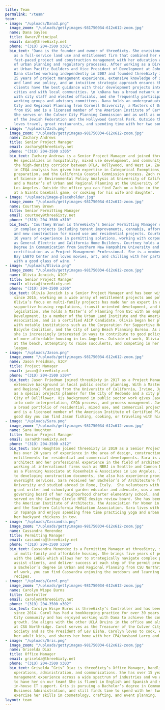 ```yaml
---
title: Team
permalink: "/team"
team:
- image: "/uploads/Dana3.png"
  image_zoom: "/uploads/gettyimages-981750034-612x612-zoom.jpg"
  name: Dana Sayles
  title: Owner/Principal
  email: dana@three6ixty.net
  phone: "(310) 204-3500 x301"
  bio_text: "Dana is the founder and owner of three6ixty. She envisioned the company
    as a full-service land use and entitlement firm that combined her experience with
    fast-paced project and construction management with her education and knowledge
    of urban planning and regulatory processes. After working as a Director of Development
    at Urban Pacific Builders and Vice President of Development at John Laing Homes,
    Dana started working independently in 2007 and founded three6ixty in 2012.  Dana’s
    25 years of project management experience, extensive knowledge of zoning code
    and land use policy, and an intuitive strategic approach ensures that three6ixty
    clients have the best guidance with their development projects internally, with
    cities and with local communities. \n \nDana has a broad network of relationships
    with city staff and elected officials, and she frequently participates with policy
    working groups and advisory committees. Dana holds an undergraduate degree in
    City and Regional Planning from Cornell University, a Masters of Urban Planning
    from USC and is a licensed member of the American Institute of Certified Planners.
    She serves on the Culver City Planning Commission and as well as on the boards
    of the Jewish Federation and the Hollywood Central Park. Outside the office, Dana
    loves travel, great restaurants, and spending time with her two sons."
- image: "/uploads/Zach.png"
  image_zoom: "/uploads/gettyimages-981750034-612x612-zoom.jpg"
  name: Zachary Andrews
  title: Senior Project Manager
  email: zachary@three6ixty.net
  phone: "(310) 204-3500 x305"
  bio_text: Zachary Andrews is a Senior Project Manager and joined three6ixty in 2015.
    He specializes in hospitality, mixed use development, and community outreach in
    the high-density corridor between DTLA, Hollywood, and West LA. Zach’s background
    in CEQA analysis has given him expertise in Categorical Exemptions, MND and EIR
    preparation, and the California Coastal Commission process. Zach received a Bachelor’s
    of Science in Environmental Policy Analysis at University of California, Davis
    and a Master’s of Urban and Regional Planning at the University of California,
    Los Angeles. Outside the office you can find Zach on a hike in the mountains,
    at a Giants baseball game, or cooking for his wife and daughter.
- image: "/uploads/image-placeholder.jpg"
  image_zoom: "/uploads/gettyimages-981750034-612x612-zoom.jpg"
  name: Courtney Brown
  title: Senior Permitting Manager
  email: courtney@three6ixty.net
  phone: "(310) 204-3500 x310"
  bio_text: 'Courtney Brown is three6ixty’s Senior Permitting Manager specializing
    in complex projects including tenant improvements, cannabis, affordable housing,
    and new construction for mixed use and residential projects. Courtney brings over
    10 years of experience in permitting solutions, working with corporations such
    as General Electric and California Home Builders. Courtney holds a Bachelor’s
    Degree in Communication from Southern New Hampshire University and has a forthcoming
    certification as a Project Management Professional. She is a member of the South
    Bay LGBTQ Center and loves movies, art, and chilling with her partner and son
    with a good glass of wine. '
- image: "/uploads/Olivia.png"
  image_zoom: "/uploads/gettyimages-981750034-612x612-zoom.jpg"
  name: Olivia Joncich, AICP
  title: Senior Project Manager
  email: olivia@three6ixty.net
  phone: "(310) 204-3500 x306"
  bio_text: Olivia Joncich is a Senior Project Manager and has been with three6ixty
    since 2016, working on a wide array of entitlement projects and policy research.
    Olivia’s focus on multi-family projects has made her an expert in affordable and
    supportive housing regulations, transit oriented development, and CEQA streamlining
    legislation. She holds a Master’s of Planning from USC with an emphasis in Economic
    Development, is a member of the Urban Land Institute and the American Planning
    Association, and is a certified AICP Candidate. Olivia began her planning career
    with notable institutions such as the Corporation for Supportive Housing, LA County
    Bicycle Coalition, and the City of Long Beach Planning Bureau. As a native Angeleno,
    she is increasingly interested in ways to contribute to good policy and the production
    of more affordable housing in Los Angeles. Outside of work, Olivia enjoys being
    at the beach, attempting to raise succulents, and competing in her local bowling
    league.
- image: "/uploads/Jason.png"
  image_zoom: "/uploads/gettyimages-981750034-612x612-zoom.jpg"
  name: Jason Freidman, AICP
  title: Project Manager
  email: jason@three6ixty.net
  phone: "(310) 204-3500 x304"
  bio_text: Jason Friedman joined three6ixty in 2017 as a Project Manager with an
    extensive background in local public sector planning. With a Master’s of Urban
    and Regional Planning from the University of California, Irvine, Jason served
    as a special projects planner for the City of Redondo and a city planner at the
    City of Bellflower. His background in public sector work gives Jason keen insight
    into code interpretation, CEQA process, and process management. Jason works on
    a broad portfolio of residential, mixed use, and commercial projects for three6ixty
    and is a licensed member of the American Institute of Certified Planners. On a
    good day you can find Jason fishing, cooking, or traveling with his wife and daughter.
- image: "/uploads/Sara.png"
  image_zoom: "/uploads/gettyimages-981750034-612x612-zoom.jpg"
  name: Sara Houghton
  title: Senior Project Manager
  email: sara@three6ixty.net
  phone: "(310) 204-3500 x312"
  bio_text: Sara Houghton joined three6ixty in 2019 as a Senior Project Manager and
    has over 20 years of experience in the area of design, construction and land-use
    entitlements for residential and commercial developments. Sara is a registered
    architect and her professional experience in the field of architecture included
    working at international firms such as NBBJ in Seattle and Cannon Design, and
    as a Planning Associate at Rosenheim & Associates in Los Angeles. In addition
    to developing construction documents, she also has experience providing construction
    oversight services. Sara received her Bachelor’s of Architecture from Cornell
    University and studied abroad in Rome, Italy.  She volunteers with LAUSD as a
    grant writer and schoolyard garden educator and advocate, was a member of the
    governing board of her neighborhood charter elementary school, and previously
    served on the Carthay Circle HPOZ design review board. She has been a member of
    the American Institute of Architects, the Association for Women in Architecture,
    and the Southern California Mediation Association. Sara lives with her family
    in Topanga and enjoys spending free time practicing yoga and urban farming with
    her backyard chickens in tow.
- image: "/uploads/Cassandra.png"
  image_zoom: "/uploads/gettyimages-981750034-612x612-zoom.jpg"
  name: Cassandra Menendez
  title: Permitting Manager
  email: cassandra@three6ixty.net
  phone: "(310) 204-3500 x309"
  bio_text: Cassandra Menendez is a Permitting Manager at three6ixty, specializing
    in multi-family and affordable housing. She brings five years of permitting experience
    with the LADBS which allows her to strategically navigate complex permitting issues,
    assist clients, and deliver success at each step of the permit process. She holds
    a Bachelor’s degree in Urban and Regional Planning from CSU Northridge. Outside
    of work, you can find Cassandra enjoying the outdoors and learning to cook new
    recipes.
- image: "/uploads/Carol.png"
  image_zoom: "/uploads/gettyimages-981750034-612x612-zoom.jpg"
  name: Carolyn Wispe Burns
  title: Controller
  email: carolyn@three6ixty.net
  phone: "(310) 204-3500 x302"
  bio_text: Carolyn Wispe Burns is three6ixty’s Controller and has been with the firm
    since 2014. Carol has had a bookkeeping practice for over 30 years in the Culver
    City community and has enjoyed working with Dana to achieve the company’s dynamic
    growth. She aligns with the other UCLA Bruins in the office and also studied accounting
    at CSU Northridge. Carol serves as the Treasurer of the Culver City Historical
    Society and as the President of Lev Eisha. Carolyn loves to cook, especially with
    her adult kids, and shares her home with her CPA/husband Larry and her dog Hazel.
- image: "/uploads/Gris.png"
  image_zoom: "/uploads/gettyimages-981750034-612x612-zoom.jpg"
  name: Griselda Diaz
  title: Office Manager
  email: griselda@three6ixty.net
  phone: "(310) 204-3500 x303"
  bio_text: Griselda “Gris” Diaz is three6ixty’s Office Manager, handling our daily
    operations, administration, and communications. She has over 15 years of office
    management experience across a wide spectrum of industries and we are so grateful
    to have her on our team! She is fluent in English and Spanish and serves as our
    in-house IT support. Gris is pursuing a Bachelor’s degree in Communications and
    Business Administration, and still finds time to spend with her two children and
    exercise her skills in cosmetology, crafting, and event planning.
layout: team
---
```


